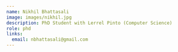 ```yaml
---
name: Nikhil Bhattasali
image: images/nikhil.jpg
description: PhD Student with Lerrel Pinto (Computer Science)
role: phd
links:
  email: nbhattasali@gmail.com
---
```


